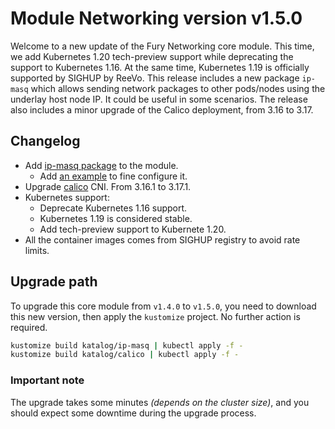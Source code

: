 # Module Networking version v1.5.0

Welcome to a new update of the Fury Networking core module.
This time, we add Kubernetes 1.20 tech-preview support while deprecating the support to Kubernetes 1.16.
At the same time, Kubernetes 1.19 is officially supported by SIGHUP by ReeVo.
This release includes a new package `ip-masq` which allows sending network packages to other pods/nodes using
the underlay host node IP. It could be useful in some scenarios.
The release also includes a minor upgrade of the Calico deployment, from 3.16 to 3.17.

## Changelog

- Add [ip-masq package](../../katalog/ip-masq) to the module.
  - Add [an example](../../examples/configure-ip-masq) to fine configure it.
- Upgrade [calico](../../katalog/calico) CNI. From 3.16.1 to 3.17.1.
- Kubernetes support:
  - Deprecate Kubernetes 1.16 support.
  - Kubernetes 1.19 is considered stable.
  - Add tech-preview support to Kubernete 1.20.
- All the container images comes from SIGHUP registry to avoid rate limits.

## Upgrade path

To upgrade this core module from `v1.4.0` to `v1.5.0`, you need to download this new version, then apply the
`kustomize` project. No further action is required.

```bash
kustomize build katalog/ip-masq | kubectl apply -f -
kustomize build katalog/calico | kubectl apply -f -
```

### Important note

The upgrade takes some minutes *(depends on the cluster size)*,
and you should expect some downtime during the upgrade process.
